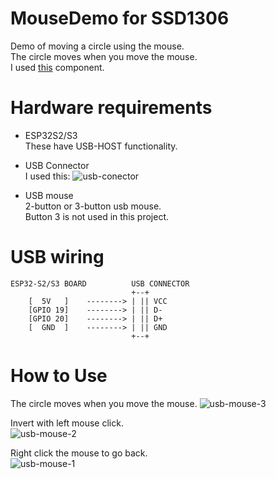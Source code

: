 # MouseDemo for SSD1306
Demo of moving a circle using the mouse.   
The circle moves when you move the mouse.   
I used [this](https://components.espressif.com/components/espressif/usb_host_hid/) component.   

# Hardware requirements

- ESP32S2/S3   
 These have USB-HOST functionality.

- USB Connector   
 I used this:
 ![usb-conector](https://github.com/user-attachments/assets/a8fb5313-54f6-422a-98de-5f4aff8c94b7)

- USB mouse   
 2-button or 3-button usb mouse.   
 Button 3 is not used in this project.   

# USB wiring   
```
ESP32-S2/S3 BOARD          USB CONNECTOR
                           +--+
    [  5V   ]    --------> | || VCC
    [GPIO 19]    --------> | || D-
    [GPIO 20]    --------> | || D+
    [  GND  ]    --------> | || GND
                           +--+
```

# How to Use   
The circle moves when you move the mouse.
![usb-mouse-3](https://github.com/user-attachments/assets/020e0f71-aff5-4e12-8fad-1dc724336f2e)

Invert with left mouse click.   
![usb-mouse-2](https://github.com/user-attachments/assets/28ec7de7-d741-408a-8ed6-6821277129c7)


Right click the mouse to go back.   
![usb-mouse-1](https://github.com/user-attachments/assets/b8d152c5-2aed-450b-9f18-721f051c0b23)


